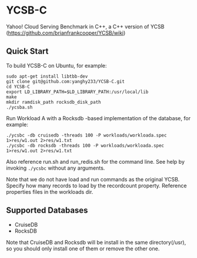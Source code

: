 # YCSB-C

Yahoo! Cloud Serving Benchmark in C++, a C++ version of YCSB (https://github.com/brianfrankcooper/YCSB/wiki)

## Quick Start

To build YCSB-C on Ubuntu, for example:

```
sudo apt-get install libtbb-dev
git clone git@github.com:yanghy233/YCSB-C.git
cd YCSB-C
export LD_LIBRARY_PATH=$LD_LIBRARY_PATH:/usr/local/lib
make
mkdir ramdisk_path rocksdb_disk_path
./ycsba.sh
```

Run Workload A with a Rocksdb -based
implementation of the database, for example:
```
./ycsbc -db cruisedb -threads 100 -P workloads/workloada.spec 1>res/w1.out 2>res/w1.txt
./ycsbc -db rocksdb -threads 100 -P workloads/workloada.spec 1>res/w1.out 2>res/w1.txt
```

Also reference run.sh and run\_redis.sh for the command line. See help by
invoking `./ycsbc` without any arguments.

Note that we do not have load and run commands as the original YCSB. Specify
how many records to load by the recordcount property. Reference properties
files in the workloads dir.

## Supported Databases
- CruiseDB
- RocksDB

Note that CruiseDB and Rocksdb will be install in the same directory(/usr),
so you should only install one of them or remove the other one.